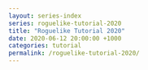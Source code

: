 ```yaml
---
layout: series-index
series: roguelike-tutorial-2020
title: "Roguelike Tutorial 2020"
date: 2020-06-12 20:00:00 +1000
categories: tutorial
permalink: /roguelike-tutorial-2020/
---
```

